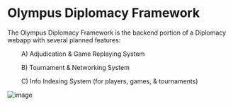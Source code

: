 # Olympus Diplomacy Framework
The Olympus Diplomacy Framework is the backend portion of a Diplomacy webapp with several planned features:

&nbsp;&nbsp;&nbsp;&nbsp;&nbsp;&nbsp;&nbsp;&nbsp;A) Adjudication & Game Replaying System

&nbsp;&nbsp;&nbsp;&nbsp;&nbsp;&nbsp;&nbsp;&nbsp;B) Tournament & Networking System

&nbsp;&nbsp;&nbsp;&nbsp;&nbsp;&nbsp;&nbsp;&nbsp;C) Info Indexing System (for players, games, & tournaments)

![image](https://github.com/ejb9469/DipFramework23/assets/69917192/3dd1c2ec-15e2-4a67-ae10-1cf7076a3061)
